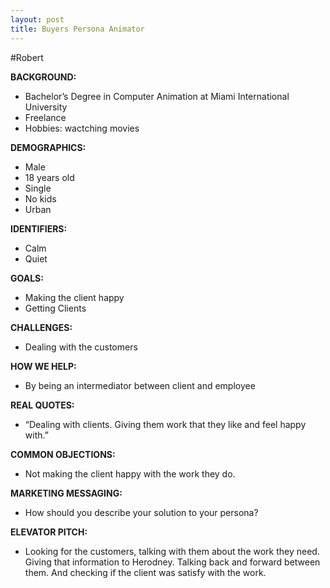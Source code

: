 ```yaml
---
layout: post
title: Buyers Persona Animator
---
```



#Robert

**BACKGROUND:**
- Bachelor’s Degree in Computer Animation at Miami International University
- Freelance
- Hobbies: wactching movies

**DEMOGRAPHICS:**
- Male
- 18 years old
- Single
- No kids
- Urban

**IDENTIFIERS:**
- Calm
- Quiet

**GOALS:**
- Making the client happy
- Getting Clients

**CHALLENGES:**
- Dealing with the customers

**HOW WE HELP:**
- By being an intermediator between client and employee

**REAL QUOTES:**
- “Dealing with clients. Giving them work that they like and feel happy with.”

**COMMON OBJECTIONS:**
- Not making the client happy with the work they do.

**MARKETING MESSAGING:**
- How should you describe your solution to your persona?

**ELEVATOR PITCH:**
- Looking for the customers, talking with them about the work they need. Giving that information to Herodney. Talking back and forward between them. And checking if the client was satisfy with the work.
